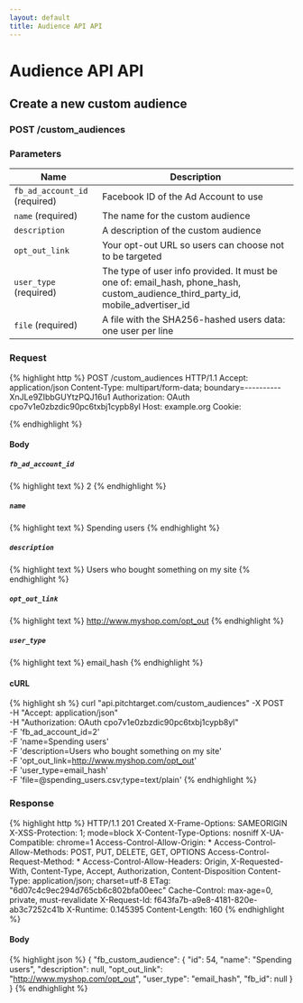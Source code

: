 ```yaml
---
layout: default
title: Audience API API
---
```


# Audience API API

## Create a new custom audience

### POST /custom_audiences


### Parameters

Name | Description |
-----|-------------|
`fb_ad_account_id` (required) | Facebook ID of the Ad Account to use |
`name` (required) | The name for the custom audience |
`description`  | A description of the custom audience |
`opt_out_link`  | Your opt-out URL so users can choose not to be targeted |
`user_type` (required) | The type of user info provided. It must be one of: email_hash, phone_hash, custom_audience_third_party_id, mobile_advertiser_id |
`file` (required) | A file with the SHA256-hashed users data: one user per line |

### Request

{% highlight http %}
POST /custom_audiences HTTP/1.1
Accept: application/json
Content-Type: multipart/form-data; boundary=----------XnJLe9ZIbbGUYtzPQJ16u1
Authorization: OAuth cpo7v1e0zbzdic90pc6txbj1cypb8yl
Host: example.org
Cookie: 

{% endhighlight %}

#### Body

##### `fb_ad_account_id`

{% highlight text %}
2
{% endhighlight %}

##### `name`

{% highlight text %}
Spending users
{% endhighlight %}

##### `description`

{% highlight text %}
Users who bought something on my site
{% endhighlight %}

##### `opt_out_link`

{% highlight text %}
http://www.myshop.com/opt_out
{% endhighlight %}

##### `user_type`

{% highlight text %}
email_hash
{% endhighlight %}


#### cURL

{% highlight sh %}
curl "api.pitchtarget.com/custom_audiences" -X POST \
	-H "Accept: application/json" \
	-H "Authorization: OAuth cpo7v1e0zbzdic90pc6txbj1cypb8yl" \
	-F 'fb_ad_account_id=2' \
	-F 'name=Spending users' \
	-F 'description=Users who bought something on my site' \
	-F 'opt_out_link=http://www.myshop.com/opt_out' \
	-F 'user_type=email_hash' \
	-F 'file=@spending_users.csv;type=text/plain'
{% endhighlight %}

### Response

{% highlight http %}
HTTP/1.1 201 Created
X-Frame-Options: SAMEORIGIN
X-XSS-Protection: 1; mode=block
X-Content-Type-Options: nosniff
X-UA-Compatible: chrome=1
Access-Control-Allow-Origin: *
Access-Control-Allow-Methods: POST, PUT, DELETE, GET, OPTIONS
Access-Control-Request-Method: *
Access-Control-Allow-Headers: Origin, X-Requested-With, Content-Type, Accept, Authorization, Content-Disposition
Content-Type: application/json; charset=utf-8
ETag: "6d07c4c9ec294d765cb6c802bfa00eec"
Cache-Control: max-age=0, private, must-revalidate
X-Request-Id: f643fa7b-a9e8-4181-820e-ab3c7252c41b
X-Runtime: 0.145395
Content-Length: 160
{% endhighlight %}

#### Body

{% highlight json %}
{
  "fb_custom_audience": {
    "id": 54,
    "name": "Spending users",
    "description": null,
    "opt_out_link": "http://www.myshop.com/opt_out",
    "user_type": "email_hash",
    "fb_id": null
  }
}
{% endhighlight %}

